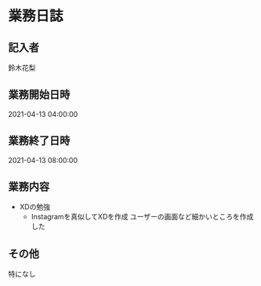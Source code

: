 # 業務日誌

## 記入者

鈴木花梨

## 業務開始日時

2021-04-13 04:00:00

## 業務終了日時

2021-04-13 08:00:00

## 業務内容

- XDの勉強
	- Instagramを真似してXDを作成
ユーザーの画面など細かいところを作成した

## その他

特になし